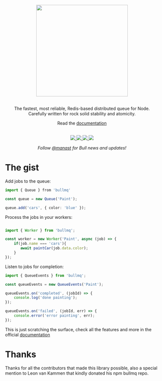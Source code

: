 
<div align="center">
  <br/>
  <img src="https://user-images.githubusercontent.com/95200/64285204-99c04900-cf5b-11e9-925c-4743006ce420.png" width="300" />
  <br/>
  <br/>
  <p>
    The fastest, most reliable, Redis-based distributed queue for Node. <br/>
    Carefully written for rock solid stability and atomicity.
  </p>
  Read the <a href="https://docs.bullmq.io">documentation</a>
  <br/>
  <br/>
  <p>
    <a href="https://gitter.im/OptimalBits/bull">
      <img src="https://badges.gitter.im/Join%20Chat.svg"/>
    </a>
    <a href="http://travis-ci.org/OptimalBits/bull">
      <img src="https://img.shields.io/travis/OptimalBits/bull/master.svg"/>
    </a>
    <a href="http://badge.fury.io/js/bull">
      <img src="https://badge.fury.io/js/bull.svg"/>
    </a>
    <a href="https://coveralls.io/github/OptimalBits/bull?branch=master">
      <img src="https://coveralls.io/repos/github/OptimalBits/bull/badge.svg?branch=master"/>
    </a>
  </p>
  <p>
    <em>Follow <a href="https://twitter.com/manast">@manast</a> for Bull news and updates!</em>
  </p>
</div>

# The gist

Add jobs to the queue:
```ts
import { Queue } from 'bullmq'

const queue = new Queue('Paint');

queue.add('cars', { color: 'blue' });

```

Process the jobs in your workers:
```ts

import { Worker } from 'bullmq';

const worker = new Worker('Paint', async (job) => {
    if(job.name === 'cars'){
       await paintCar(job.data.color);
    }
});
```

Listen to jobs for completion:
```ts
import { QueueEvents } from 'bullmq';

const queueEvents = new QueueEvents('Paint');

queueEvents.on('completed', (jobId) => {
    console.log('done painting');
});

queueEvents.on('failed', (jobId, err) => {
    console.error('error painting', err);
});
```

This is just scratching the surface, check all the features and more in the official <a href="https://docs.bullmq.io">documentation</a>

# Thanks

Thanks for all the contributors that made this library possible,
also a special mention to Leon van Kammen that kindly donated
his npm bullmq repo.
